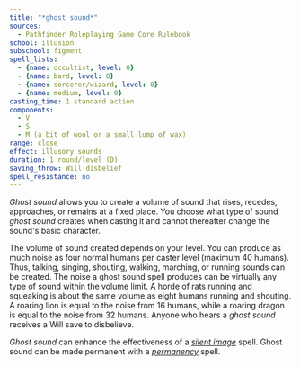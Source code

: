 ```yaml
---
title: "*ghost sound*"
sources:
  - Pathfinder Roleplaying Game Core Rulebook
school: illusion
subschool: figment
spell_lists:
  - {name: occultist, level: 0}
  - {name: bard, level: 0}
  - {name: sorcerer/wizard, level: 0}
  - {name: medium, level: 0}
casting_time: 1 standard action
components:
  - V
  - S
  - M (a bit of wool or a small lump of wax)
range: close
effect: illusory sounds
duration: 1 round/level (D)
saving_throw: Will disbelief
spell_resistance: no
---
```


*Ghost sound* allows you to create a volume of sound that rises, recedes, approaches, or remains at a fixed place. You choose what type of sound *ghost sound* creates when casting it and cannot thereafter change the sound's basic character.

The volume of sound created depends on your level. You can produce as much noise as four normal humans per caster level (maximum 40 humans). Thus, talking, singing, shouting, walking, marching, or running sounds can be created. The noise a ghost sound spell produces can be virtually any type of sound within the volume limit. A horde of rats running and squeaking is about the same volume as eight humans running and shouting. A roaring lion is equal to the noise from 16 humans, while a roaring dragon is equal to the noise from 32 humans. Anyone who hears a *ghost sound* receives a Will save to disbelieve.

*Ghost sound* can enhance the effectiveness of a [*silent image*](/spells/silent-image/) spell. Ghost sound can be made permanent with a [*permanency*](/spells/permanency/) spell.

